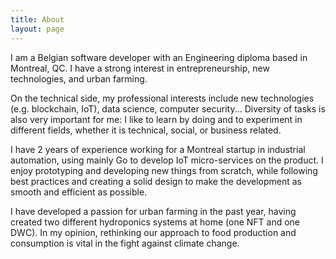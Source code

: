 ```yaml
---
title: About
layout: page
---
```

<p>
I am a Belgian software developer with an Engineering diploma based in Montreal, QC.
I have a strong interest in entrepreneurship, new technologies, and urban farming.
</p>

<p>
On the technical side, my professional interests include new technologies (e.g. blockchain, IoT), data science, computer security...
Diversity of tasks is also very important for me: I like to learn by doing and to experiment in different fields, whether it is technical, social, or business related.
</p>

<p>
I have 2 years of experience working for a Montreal startup in industrial automation, using mainly
Go to develop IoT micro-services on the product.
I enjoy prototyping and developing new things from scratch, while following best practices and creating
a solid design to make the development as smooth and efficient as possible.
</p>

<p>
I have developed a passion for urban farming in the past year, having created two different hydroponics systems at home (one NFT and one DWC).
In my opinion, rethinking our approach to food production and consumption is vital in the fight against climate change.
</p>
